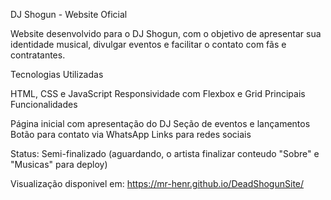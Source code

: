 DJ Shogun - Website Oficial

Website desenvolvido para o DJ Shogun, com o objetivo de apresentar sua identidade musical, divulgar eventos e facilitar o contato com fãs e contratantes.

Tecnologias Utilizadas

HTML, CSS e JavaScript
Responsividade com Flexbox e Grid
Principais Funcionalidades

Página inicial com apresentação do DJ
Seção de eventos e lançamentos
Botão para contato via WhatsApp
Links para redes sociais

Status: Semi-finalizado
(aguardando, o artista finalizar conteudo "Sobre" e "Musicas" para deploy)

Visualização disponivel em: https://mr-henr.github.io/DeadShogunSite/
